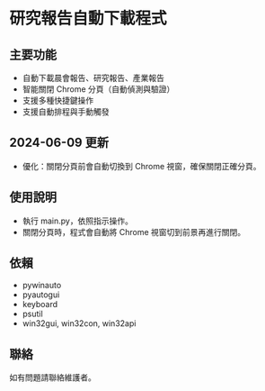 # 研究報告自動下載程式

## 主要功能
- 自動下載晨會報告、研究報告、產業報告
- 智能關閉 Chrome 分頁（自動偵測與驗證）
- 支援多種快捷鍵操作
- 支援自動排程與手動觸發

## 2024-06-09 更新
- 優化：關閉分頁前會自動切換到 Chrome 視窗，確保關閉正確分頁。

## 使用說明
- 執行 main.py，依照指示操作。
- 關閉分頁時，程式會自動將 Chrome 視窗切到前景再進行關閉。

## 依賴
- pywinauto
- pyautogui
- keyboard
- psutil
- win32gui, win32con, win32api

## 聯絡
如有問題請聯絡維護者。 